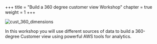 +++
title = "Build a 360 degree customer view Workshop"
chapter = true
weight = 1
+++


![cust_360_dimensions](/images/intro/cust_360_dimensions.png)

In this workshop you will use different sources of data to build a 360-degree Customer view using powerful AWS tools for analytics.
